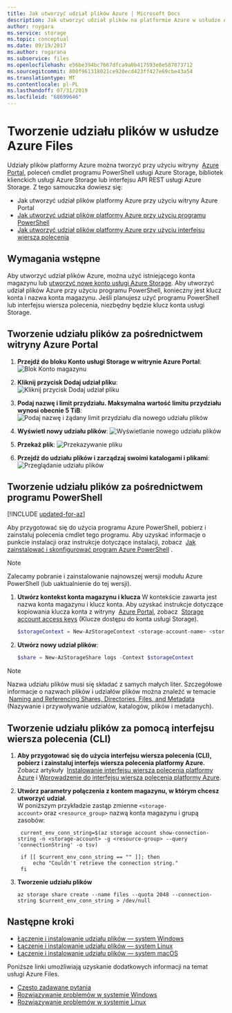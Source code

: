 ```yaml
---
title: Jak utworzyć udział plików Azure | Microsoft Docs
description: Jak utworzyć udział plików na platformie Azure w usłudze Azure Files przy użyciu witryny Azure Portal, programu PowerShell i interfejsu wiersza polecenia Azure.
author: roygara
ms.service: storage
ms.topic: conceptual
ms.date: 09/19/2017
ms.author: rogarana
ms.subservice: files
ms.openlocfilehash: e56be394bc7667dfca9a0b417593e8e587073712
ms.sourcegitcommit: 800f961318021ce920ecd423ff427e69cbe43a54
ms.translationtype: MT
ms.contentlocale: pl-PL
ms.lasthandoff: 07/31/2019
ms.locfileid: "68699646"
---
```

# <a name="create-a-file-share-in-azure-files"></a>Tworzenie udziału plików w usłudze Azure Files
Udziały plików platformy Azure można tworzyć przy użyciu witryny  [Azure Portal](https://portal.azure.com/), poleceń cmdlet programu PowerShell usługi Azure Storage, bibliotek klienckich usługi Azure Storage lub interfejsu API REST usługi Azure Storage. Z tego samouczka dowiesz się:
* Jak utworzyć udział plików platformy Azure przy użyciu witryny Azure Portal
* [Jak utworzyć udział plików platformy Azure przy użyciu programu PowerShell](#create-file-share-through-powershell)
* [Jak utworzyć udział plików platformy Azure przy użyciu interfejsu wiersza polecenia](#create-file-share-through-command-line-interface-cli)

## <a name="prerequisites"></a>Wymagania wstępne
Aby utworzyć udział plików Azure, można użyć istniejącego konta magazynu lub [utworzyć nowe konto usługi Azure Storage](../common/storage-create-storage-account.md?toc=%2fazure%2fstorage%2ffiles%2ftoc.json). Aby utworzyć udział plików Azure przy użyciu programu PowerShell, konieczny jest klucz konta i nazwa konta magazynu. Jeśli planujesz użyć programu PowerShell lub interfejsu wiersza polecenia, niezbędny będzie klucz konta usługi Storage.

## <a name="create-a-file-share-through-the-azure-portal"></a>Tworzenie udziału plików za pośrednictwem witryny Azure Portal
1. **Przejdź do bloku Konto usługi Storage w witrynie Azure Portal**:    
    ![Blok Konto magazynu](./media/storage-how-to-create-file-share/create-file-share-portal1.png)

2. **Kliknij przycisk Dodaj udział pliku**:    
    ![Kliknij przycisk Dodaj udział pliku](./media/storage-how-to-create-file-share/create-file-share-portal2.png)

3. **Podaj nazwę i limit przydziału. Maksymalna wartość limitu przydziału wynosi obecnie 5 TiB**:    
    ![Podaj nazwę i żądany limit przydziału dla nowego udziału plików](./media/storage-how-to-create-file-share/create-file-share-portal3.png)

4. **Wyświetl nowy udziału plików**:  ![Wyświetlanie nowego udziału plików](./media/storage-how-to-create-file-share/create-file-share-portal4.png)

5. **Przekaż plik**:  ![Przekazywanie pliku](./media/storage-how-to-create-file-share/create-file-share-portal5.png)

6. **Przejdź do udziału plików i zarządzaj swoimi katalogami i plikami**:  ![Przeglądanie udziału plików](./media/storage-how-to-create-file-share/create-file-share-portal6.png)


## <a name="create-file-share-through-powershell"></a>Tworzenie udziału plików za pośrednictwem programu PowerShell

[!INCLUDE [updated-for-az](../../../includes/updated-for-az.md)]

Aby przygotować się do użycia programu Azure PowerShell, pobierz i zainstaluj polecenia cmdlet tego programu. Aby uzyskać informacje o punkcie instalacji oraz instrukcje dotyczące instalacji, zobacz  [Jak zainstalować i skonfigurować program Azure PowerShell](https://azure.microsoft.com/documentation/articles/powershell-install-configure/) .

> [!Note]  
> Zalecamy pobranie i zainstalowanie najnowszej wersji modułu Azure PowerShell (lub uaktualnienie do tej wersji).

1. **Utwórz kontekst konta magazynu i klucza** W kontekście zawarta jest nazwa konta magazynu i klucz konta. Aby uzyskać instrukcje dotyczące kopiowania klucza konta z witryny  [Azure Portal](https://portal.azure.com/), zobacz  [Storage account access keys](../common/storage-account-manage.md#access-keys) (Klucze dostępu do konta usługi Storage).

    ```powershell
    $storageContext = New-AzStorageContext <storage-account-name> <storage-account-key>
    ```
    
2. **Utwórz nowy udział plików**:    
    
    ```powershell
    $share = New-AzStorageShare logs -Context $storageContext
    ```

> [!Note]  
> Nazwa udziału plików musi się składać z samych małych liter. Szczegółowe informacje o nazwach plików i udziałów plików można znaleźć w temacie  [Naming and Referencing Shares, Directories, Files, and Metadata](https://msdn.microsoft.com/library/azure/dn167011.aspx) (Nazywanie i przywoływanie udziałów, katalogów, plików i metadanych).

## <a name="create-file-share-through-command-line-interface-cli"></a>Tworzenie udziału plików za pomocą interfejsu wiersza polecenia (CLI)
1. **Aby przygotować się do użycia interfejsu wiersza polecenia (CLI), pobierz i zainstaluj interfejs wiersza polecenia platformy Azure.**  
    Zobacz artykuły  [Instalowanie interfejsu wiersza polecenia platformy Azure](https://docs.microsoft.com/cli/azure/install-azure-cli) i [Wprowadzenie do interfejsu wiersza polecenia platformy Azure](https://docs.microsoft.com/cli/azure/get-started-with-azure-cli).

2. **Utwórz parametry połączenia z kontem magazynu, w którym chcesz utworzyć udział.**  
    W poniższym przykładzie zastąp zmienne ```<storage-account>``` oraz ```<resource_group>``` nazwą konta magazynu i grupą zasobów:

   ```azurecli
    current_env_conn_string=$(az storage account show-connection-string -n <storage-account> -g <resource-group> --query 'connectionString' -o tsv)

    if [[ $current_env_conn_string == "" ]]; then  
        echo "Couldn't retrieve the connection string."
    fi
    ```

3. **Tworzenie udziału plików**
    ```azurecli
    az storage share create --name files --quota 2048 --connection-string $current_env_conn_string > /dev/null
    ```

## <a name="next-steps"></a>Następne kroki
* [Łączenie i instalowanie udziału plików — system Windows](storage-how-to-use-files-windows.md)
* [Łączenie i instalowanie udziału plików — system Linux](../storage-how-to-use-files-linux.md)
* [Łączenie i instalowanie udziału plików — system macOS](storage-how-to-use-files-mac.md)

Poniższe linki umożliwiają uzyskanie dodatkowych informacji na temat usługi Azure Files.

* [Często zadawane pytania](../storage-files-faq.md)
* [Rozwiązywanie problemów w systemie Windows](storage-troubleshoot-windows-file-connection-problems.md)      
* [Rozwiązywanie problemów w systemie Linux](storage-troubleshoot-linux-file-connection-problems.md)   
